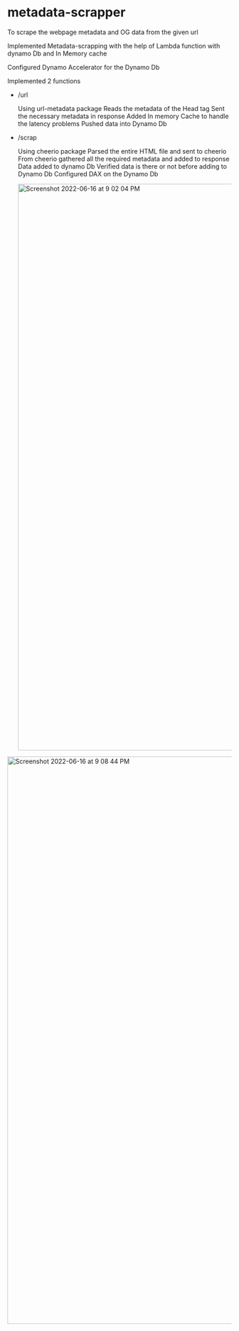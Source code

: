 # metadata-scrapper
To scrape the webpage metadata and OG data from the given url

Implemented Metadata-scrapping with the help of Lambda function with dynamo Db and In Memory cache 

Configured Dynamo Accelerator for the Dynamo Db

Implemented 2 functions 


  - /url 


    Using url-metadata package 
    Reads the metadata of the Head tag 
    Sent the necessary metadata in response 
    Added In memory Cache to handle the latency problems 
    Pushed data into Dynamo Db
    
  - /scrap


    Using cheerio package
    Parsed the entire HTML file and sent to cheerio
    From cheerio gathered all the required metadata and added to response
    Data added to dynamo Db
    Verified data is there or not before adding to Dynamo Db
    Configured DAX on the Dynamo Db
    
    <img width="1274" alt="Screenshot 2022-06-16 at 9 02 04 PM" src="https://user-images.githubusercontent.com/44942025/174106478-7e0d8d51-090c-4e23-8d89-ba5b0212cb88.png">


  
<img width="1276" alt="Screenshot 2022-06-16 at 9 08 44 PM" src="https://user-images.githubusercontent.com/44942025/174108559-994e7be3-c9d7-46e0-99d5-80abe05a8ee7.png">

